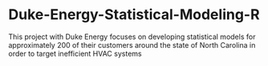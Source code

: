 # Duke-Energy-Statistical-Modeling-R
This project with Duke Energy focuses on developing statistical models for approximately 200 of their customers around the state of North Carolina in order to target inefficient HVAC systems
